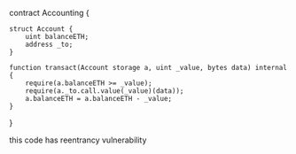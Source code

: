 
contract Accounting {

    struct Account {
        uint balanceETH;
        address _to;
    }

    function transact(Account storage a, uint _value, bytes data) internal {
        require(a.balanceETH >= _value);
        require(a._to.call.value(_value)(data));
        a.balanceETH = a.balanceETH - _value;
    }
}


 this code has reentrancy vulnerability